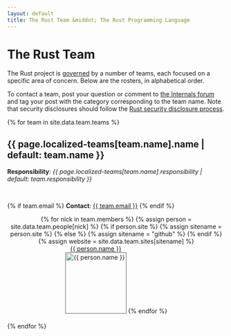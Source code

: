 ```yaml
---
layout: default
title: The Rust Team &middot; The Rust Programming Language
---
```


<style type="text/css">
.headshot {
  border: 1px solid #888;
  width: 140px;
}

.person {
  display: inline-block;
  position: relative;
  margin-bottom: 20px;
}
.lead { font-weight: bold; }
.lead .name::after { content: " (lead)"; }
.details {
  display: none;
  position: absolute;
  bottom: 0;
  left: 0;
  right: 0;
  background: rgba(0, 0, 0, 0.5);
  color: white;
  font-weight: normal;
}
.person:hover .details {
   display: block;
}

.headshots {
  text-align: center;
  margin: 0px auto;
  padding: 0;
  width: 700px;
  max-width: 100%;
  list-style: none;
}
</style>

# The Rust Team

The Rust project is
[governed](https://github.com/rust-lang/rfcs/blob/master/text/1068-rust-governance.md)
by a number of teams, each focused on a specific area of concern. Below are
the rosters, in alphabetical order.

To contact a team, post your question or comment to [the Internals
forum](https://internals.rust-lang.org/) and tag your post with the category
corresponding to the team name. Note that security disclosures should follow
the [Rust security disclosure process](security.html). 

{% for team in site.data.team.teams %}
<section id="{{ team.name | replace:' ','-' }}">
<h2> {{ page.localized-teams[team.name].name | default: team.name }} </h2>

<strong>Responsibility</strong>: <em>{{ page.localized-teams[team.name].responsibility | default: team.responsibility }}</em>

<br />

{% if team.email %}
  <strong>Contact</strong>:
  <a href="mailto:{{ team.email | uri_escape }}">{{ team.email }}</a>
{% endif %}

<ul class="headshots">
{% for nick in team.members %}
  {% assign person = site.data.team.people[nick] %}
  {% if person.site %}
    {% assign sitename = person.site %}
  {% else %}
    {% assign sitename = "github" %}
  {% endif %}
  {% assign website = site.data.team.sites[sitename] %}
  <li class="person {% if team.lead and team.lead == nick %}lead{% endif %}">
  <a href="{{ website.url | replace:'%nick',nick }}">
    <div class="name">{{ person.name }}</div>
    <div class="details">
      <div>irc: {% if person.irc %}{{ person.irc }}{% else %}{{ nick }}{% endif %}</div>
      {% if person.ex-teams %}
      <div>teams: {% for ex-team in person.ex-teams %}{% if forloop.first == false %}, {% endif %}{{ page.localized-ex-teams[ex-team] | default: ex-team }}{% endfor %}</div>
      {% endif %}
    </div>
    <img class="headshot" src="{{ website.avatar | replace:'%nick',nick }}" alt="{{ person.name }}">
  </a>
</li>
{% endfor %}
</ul>
</section>
{% endfor %}
